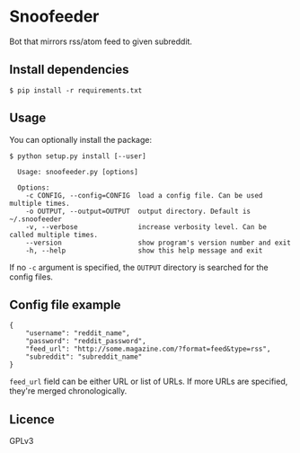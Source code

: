 Snoofeeder
==========

Bot that mirrors rss/atom feed to given subreddit.


Install dependencies
--------------------
    $ pip install -r requirements.txt


Usage
-----
  You can optionally install the package:

    $ python setup.py install [--user]
```
  Usage: snoofeeder.py [options]

  Options:
    -c CONFIG, --config=CONFIG  load a config file. Can be used multiple times.
    -o OUTPUT, --output=OUTPUT  output directory. Default is ~/.snoofeeder
    -v, --verbose               increase verbosity level. Can be called multiple times.
    --version                   show program's version number and exit
    -h, --help                  show this help message and exit
```
  If no `-c` argument is specified, the `OUTPUT` directory is searched for the config files.


Config file example
-------------------
```
{
    "username": "reddit_name",
    "password": "reddit_password",
    "feed_url": "http://some.magazine.com/?format=feed&type=rss",
    "subreddit": "subreddit_name"
}
```

`feed_url` field can be either URL or list of URLs. If more URLs
are specified, they're merged chronologically.


Licence
-------
GPLv3
